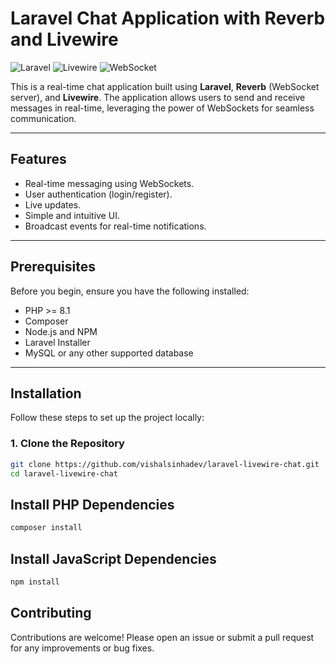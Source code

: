 # Laravel Chat Application with Reverb and Livewire

![Laravel](https://img.shields.io/badge/Laravel-FF2D20?style=for-the-badge&logo=laravel&logoColor=white)
![Livewire](https://img.shields.io/badge/Livewire-4E56A6?style=for-the-badge&logo=livewire&logoColor=white)
![WebSocket](https://img.shields.io/badge/WebSocket-Reverb-9cf?style=for-the-badge)

This is a real-time chat application built using **Laravel**, **Reverb** (WebSocket server), and **Livewire**. The application allows users to send and receive messages in real-time, leveraging the power of WebSockets for seamless communication.

---

## Features

- Real-time messaging using WebSockets.
- User authentication (login/register).
- Live updates.
- Simple and intuitive UI.
- Broadcast events for real-time notifications.

---

## Prerequisites

Before you begin, ensure you have the following installed:

- PHP >= 8.1
- Composer
- Node.js and NPM
- Laravel Installer
- MySQL or any other supported database

---

## Installation

Follow these steps to set up the project locally:


### 1. Clone the Repository

```bash
git clone https://github.com/vishalsinhadev/laravel-livewire-chat.git
cd laravel-livewire-chat
```

## Install PHP Dependencies
```bash
composer install
```

##  Install JavaScript Dependencies
```bash
npm install
```

## Contributing
Contributions are welcome! Please open an issue or submit a pull request for any improvements or bug fixes.